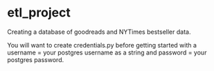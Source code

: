# etl_project

Creating a database of goodreads and NYTimes bestseller data.

You will want to create credentials.py before getting started with a username = your postgres username as a string and password = your postgres password.